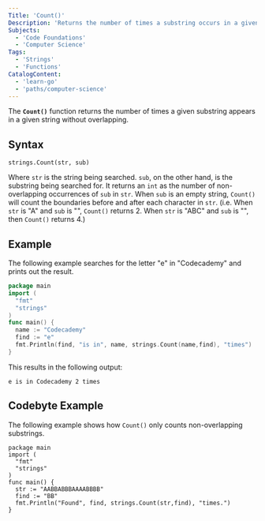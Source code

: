 ```yaml
---
Title: 'Count()'
Description: 'Returns the number of times a substring occurs in a given string.'
Subjects:
  - 'Code Foundations'
  - 'Computer Science'
Tags:
  - 'Strings'
  - 'Functions'
CatalogContent:
  - 'learn-go'
  - 'paths/computer-science'
---
```


The **`Count()`** function returns the number of times a given substring appears in a given string without overlapping.

## Syntax

```pseudo
strings.Count(str, sub)
```

Where `str` is the string being searched. `sub`, on the other hand, is the substring being searched for. It returns an `int` as the number of non-overlapping occurrences of `sub` in `str`. When `sub` is an empty string, `Count()` will count the boundaries before and after each character in `str`. (i.e. When `str` is "A" and `sub` is "", `Count()` returns 2. When `str` is "ABC" and `sub` is "", then `Count()` returns 4.)

## Example

The following example searches for the letter "e" in "Codecademy" and prints out the result.

```go
package main
import (
  "fmt"
  "strings"
)
func main() {
  name := "Codecademy"
  find := "e"
  fmt.Println(find, "is in", name, strings.Count(name,find), "times")
}
```

This results in the following output:

```shell
e is in Codecademy 2 times
```

## Codebyte Example

The following example shows how `Count()` only counts non-overlapping substrings.

```codebyte/golang
package main
import (
  "fmt"
  "strings"
)
func main() {
  str := "AABBABBBAAAABBBB"
  find := "BB"
  fmt.Println("Found", find, strings.Count(str,find), "times.")
}
```
